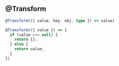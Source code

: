 ## @Transform

```ts
@Transform(({ value, key, obj, type }) => value)
```

```ts
@Transform(({ value }) => {
  if (value === null) {
    return {};
  } else {
    return value;
  }
})
```

